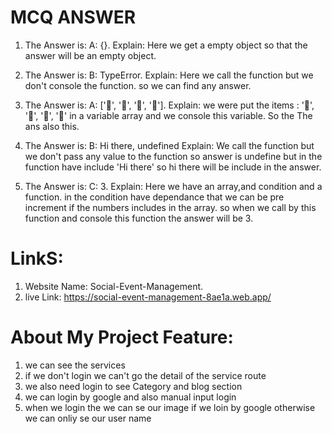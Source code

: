 # MCQ ANSWER

1. The Answer is: A: {}.
Explain: Here we get a empty object so that the answer will be an empty object.

2. The Answer is: B: TypeError.
Explain: Here we call the function but we don't console the function. so we can find any answer.

3. The Answer is: A: ['🍕', '🍫', '🥑', '🍔'].
Explain:  we were put the items : '🍕', '🍫', '🥑', '🍔' in a variable array and we console this variable. So the The ans also this.

4. The Answer is: B: Hi there, undefined
Explain: We call the function but we don't pass any value to the function so answer is undefine but in the function have include 'Hi there' so hi there will be include in the answer.

5. The Answer is: C: 3.
Explain: Here we have an array,and condition and a function. in the condition have dependance that we can be pre increment if the numbers includes in the array. so when we call by this function and console this function the answer will be 3.



# LinkS: 

1. Website Name: Social-Event-Management.
2. live Link: https://social-event-management-8ae1a.web.app/


# About My Project Feature:
1. we can see the services
2. if we don't login we can't go the detail of the service route
3. we also need login to see Category and blog section
4. we can login by google and also manual input login
5. when we login the we can se our image if we loin by google otherwise we can onliy se our user name